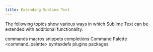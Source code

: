 ```yaml
---
title: Extending Sublime Text
---
```


The following topics show various ways in which Sublime Text can be extended
with additional functionality.


commands
macros
snippets
completions
Command Palette <command_palette>
syntaxdefs
plugins
packages

